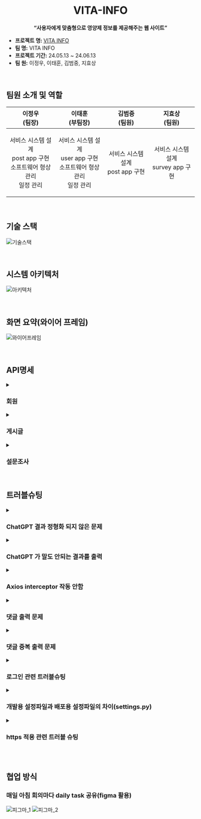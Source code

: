 <div style ="text-align:center">

  # VITA-INFO

</div>



<p align='center'><strong>“사용자에게 맞춤형으로 영양제 정보를 제공해주는 웹 사이트”</strong></p>
</p>
  <ul>
  <li><strong>프로젝트 명: </strong><a href="https://vitainfo.kr"> VITA INFO</a></li>
  <li><strong>팀 명:</strong> VITA INFO</li>
  <li><strong>프로젝트 기간:</strong> 24.05.13 ~ 24.06.13</li>
  <li><strong>팀 원:</strong> 이정우, 이태훈, 김범중, 지효상</li>
</ul>
<br>


## 팀원 소개 및 역할
<table>
<thead>
<tr>
<th>이정우 <br>(팀장)</th>
<th>이태훈 <br>(부팀장)</th>
<th>김범중 <br>(팀원)</th>
<th>지효상 <br>(팀원)</th>
</tr>
</thead>
<tbody>
<tr>
  <td>
    <p align="center">
      서비스 시스템 설계<br>
      post app 구현<br>
      소프트웨어 형상 관리<br>
      일정 관리
    </p>
  </td>
    <td>
    <p align="center">
      서비스 시스템 설계<br>
      user app 구현<br>
      소프트웨어 형상 관리<br>
      일정 관리
    </p>
  </td>
  
  <td>
    <p align="center">
      서비스 시스템 설계<br>
      post app 구현<br>
    </p>
  </td>
  
  <td>
    <p align="center">
   서비스 시스템 설계<br>
  survey app 구현
    </p>
  </td>
</tr>
</tbody>
</table>

<br>

## 기술 스택
![기술스택](https://github.com/JWTONE/VITA-INFO/assets/159910835/30ce8301-35dc-45f7-a969-779d71485ce2)

<br>

## 시스템 아키텍처
![아키텍처](https://github.com/JWTONE/VITA-INFO/assets/159910835/f4047c1c-a83b-4d56-8933-542baa9e7aa5)

<br>

## 화면 요약(와이어 프레임)
![와이어프레임](https://github.com/JWTONE/VITA-INFO/assets/159910835/04fa97b7-1c8f-4561-a062-d29408c157f0)

<br>

## API명세 

<details>
  
<summary>
  
  ### 회원
  
</summary>

- **회원가입**
  - HTTP Method: POST
  - API Path: `/api/account/`
  - Request:
    ```json
    {
        "username": "string",
        "password": "string",
        "confirm_password": "string",
        "email": "email",
        "name": "string",
        "nickname": "string",
        "date_of_birth": "date",
        "gender": "string",
        "subscription": "boolean"
    }
    ```
  - Response:
    
    &emsp;&emsp; 성공, 200

    &emsp;&emsp; 실패, 400 



- **로그인**
  - HTTP Method: POST
  - API Path: `/api/account/login`
  - Request:
    ```json
    {
        "username": "string",
        "password": "string",
    }
    ```
  - Response:
    
    &emsp;&emsp; 성공, 200

    &emsp;&emsp; 실패, 400 


- **토큰 Refresh**
  - HTTP Method: POST
  - API Path: `/api/account/refresh`
  - Request:
    ```json
    {
        "refresh" : "string"
    }
    ```
  - Response:
    
    &emsp;&emsp; 성공, 200

    &emsp;&emsp; 실패, 401


- **로그아웃**
  - HTTP Method: POST
  - API Path: `/api/account/logout`
  - Request:
    ```json
    {
        "refresh" : "string"
    }
    ```
  - Response:
    
    &emsp;&emsp; 성공, 200

    &emsp;&emsp; 실패, 400 


- **회원탈퇴**
  - HTTP Method: DELETE
  - API Path: `/api/account/`
  - Request:
    ```json
    {
        "password": "string",
    }
    ```
  - Response:
    
    &emsp;&emsp; 성공, 200

    &emsp;&emsp; 실패, 400 


- **회원정보 수정**
  - HTTP Method: PUT
  - API Path: `/api/account/<str:username>`
  - Request:
    ```json
    {
        "email": "email",
        "date_of_birth": "date",
        "gender": "string",
        "subscription": "boolean"
    }
    ```
  - Response:
    
    &emsp;&emsp; 성공, 200

    &emsp;&emsp; 실패, 400 


- **비밀번호 수정**
  - HTTP Method: PUT
  - API Path: `/api/account/<str:username>/password`
  - Request:
    ```json
    {
        "password": "string",
        "confirm_password": "string",
    }
    ```
  - Response:
    
    &emsp;&emsp; 성공, 200

    &emsp;&emsp; 실패, 400 


</details>

<details>
  
<summary>
  
  ### 게시글
  
</summary>

- **게시글 작성**
  - HTTP Method: POST
  - API Path: `/api/post/`
  - Request:
    ```json
    {
        "title":"string",
        "content":"string"
    }
    ```
  - Response:
    
    &emsp;&emsp; 성공, 200

    &emsp;&emsp; 실패, 400 


- **게시글 리스트 조회**
  - HTTP Method: GET
  - API Path: `/api/post/<str:category>`
  - Response:
    
    &emsp;&emsp; 성공, 200

    &emsp;&emsp; 실패, 400 


- **게시글 검색**
  - HTTP Method: GET
  - API Path: `/api/post/search/`
  - Response:
    
    &emsp;&emsp; 성공, 200

    &emsp;&emsp; 실패, 400 


- **게시글 상세 조회**
  - HTTP Method: GET
  - API Path: `/api/post/<int:post_pk>`
  - Response:
    
    &emsp;&emsp; 성공, 200

    &emsp;&emsp; 실패, 400 


- **게시글 수정**
  - HTTP Method: PUT
  - API Path: `/api/post/<int:post_pk>`
  - Request:
    ```json
    {
        "title":"string",
        "content":"string"
    }
    ```
  - Response:
    
    &emsp;&emsp; 성공, 200

    &emsp;&emsp; 실패, 400 


- **게시글 삭제**
  - HTTP Method: DELETE
  - API Path: `/api/post/<int:post_pk>`
  - Response:
    
    &emsp;&emsp; 성공, 200

    &emsp;&emsp; 실패, 400 


- **게시글 좋아요**
  - HTTP Method: POST
  - API Path: `/api/post/<int:post_pk>`
  - Response:
    
    &emsp;&emsp; 성공, 200

    &emsp;&emsp; 실패, 400 


- **댓글 작성**
  - HTTP Method: POST
  - API Path: `/api/post/<int:post_pk>/comment/`
  - Request:
    ```json
    {
        "content":"string"
    }
    ```
  - Response:
    
    &emsp;&emsp; 성공, 200

    &emsp;&emsp; 실패, 400 


- **대댓글 작성**
  - HTTP Method: POST
  - API Path: `/api/post/<int:post_pk>/comment/<int:comment_pk>`
  - Request:
    ```json
    {
        "title":"string",
        "content":"string"
    }
    ```
  - Response:
    
    &emsp;&emsp; 성공, 200

    &emsp;&emsp; 실패, 400 


- **댓글 조회**
  - HTTP Method: GET
  - API Path: `/api/post/<int:post_pk>/comment/`
  - Response:
    
    &emsp;&emsp; 성공, 200

    &emsp;&emsp; 실패, 400 


- **댓글 수정**
  - HTTP Method: PUT
  - API Path: `/api/post/comment/<int:comment_pk>`
  - Request:
    ```json
    {
        "title":"string",
        "content":"string"
    }
    ```
  - Response:
    
    &emsp;&emsp; 성공, 200

    &emsp;&emsp; 실패, 400 


- **댓글 좋아요**
  - HTTP Method: POST
  - API Path: `/api/post/comment/<int:comment_pk>`
  - Response:
    
    &emsp;&emsp; 성공, 200

    &emsp;&emsp; 실패, 400 


- **인기 검색어 순위**
  - HTTP Method: GET
  - API Path: `/api/post/ranking/`
  - Response:
    
    &emsp;&emsp; 성공, 200

    &emsp;&emsp; 실패, 400 

  - 
</details>

<details>
  
<summary>
  
  ### 설문조사
  
</summary>

- **설문 보내기**
  - HTTP Method: POST
  - API Path: `/api/survey/`
  - Request:
    ```json
    {
        "name":"string",
        "gender":"string",
        "age":"integer",
        "height":"integer",
        "weight":"integer",
        "current_medications_or_supplements":"string",
        "allergies":"string",
        "exercise_frequency_per_week":"string",
        "average_sleep_hours_per_day":"string",
        "smoking_status":"string",
        "alcohol_consumption":"string",
        "average_meals_per_day":"string",
        "main_foods" : "string",
        "snacks" : "string",
        "health_goals": "string",
        "interested_supplements" : "string",
        "specific_health_issues_to_improve" : "string"
    }
    ```
  - Response:
    
    &emsp;&emsp; 성공, 200

    &emsp;&emsp; 실패, 400 


- **로딩페이지**
  - HTTP Method: GET
  - API Path: `/api/survey/loading/`
  - Response:
    
    &emsp;&emsp; 성공, 200

    &emsp;&emsp; 실패, 400 


- **설문조사 결과 불러오기**
  - HTTP Method: GET
  - API Path: `/api/survey/`
  - Response:
    
    &emsp;&emsp; 성공, 200

    &emsp;&emsp; 실패, 400 


</details>

<br>

## 트러블슈팅


<details>

  <summary>
    
  ### ChatGPT 결과 정형화 되지 않은 문제
  
  </summary>
 
  
  #### 문제

  설문조사 결과를 화면에 출력시켜주고 데이터베이스에 저장 해야 하는데 답변의 형식이 매번 다르게 출력되어 작동하지 않는 문제 발생

  #### 해결

  정형화된 답변 틀을 제공해주고, 이 데이터들을 쉽게 다루기 위해서 python dictionary 형식으로 출력 해주도록  쿼리문을 변경했습니다.

</details>

  <details>

  <summary>
    
  ### ChatGPT 가 말도 안되는 결과를 출력
  
</summary>
  
  #### 문제

  설문 내용에 대한 답변에, 아마씨를  ‘아마겟돈’으로 잘못 알려주는 현상 발생 

  #### 해결

  다 방면으로 노력해봤지만, 이미 학습한 내용은 바꿔주기가 어려워서 GPT4.0Turbo로 모델로 변경 적용 해보니, 아마씨도 정상적으로 출력함

</details>

<details>

<summary>
    
  ### Axios interceptor 작동 안함
  
</summary>
  
  #### 문제

  로그인후 request 보냈을  access token이 안불러와지는 문제가 발생

  #### 해결

  로직에는 문제가 없었지만, base를 상속받는 template에서 axios 관련 cdn을 다시 불러와 서 충돌이 발생, 템플릿에서 cdn을 제외 하니 interceptor정상 작동

</details>

<details>

<summary>
  
  ### 댓글 출력 문제

</summary>


  #### 문제

  댓글 작성 시 대댓글들이 부모 댓글 및으로 상속 되지 않고 pk 순서 대로 출력 되는 문제 발생

  #### 해결

  시리얼라이저에 is_reply라는 필드를 추가해서 is_reply일 경우에 replies라는 새로운 array를 만들어서 담도록 로직 구성

 </details>

<details>

<summary>
    
  ### 댓글 중복 출력 문제
  
</summary>

  #### 문제

  replies에 담긴 댓글들이 화면에 중복 출력되는 문제발생

  #### 해결

  게시글 상세 serializer에 get_comments 함수로 is_reply가 아닌 코멘트만 필터해서 불러오도록 로직 변경

</details>

<details>

<summary>
  
  ### 로그인 관련 트러블슈팅
  
</summary>

  #### 문제

  토큰 로그인 방식은 세션 로그인 방식에서 쓰던 request.user.is_authenticated 사용 불가능

  #### 해결

  직접적으로 html에 로그인을 했다는 사실을 전달해줘야함. 로그인 할 때 username도 같이 받아서 local storage에 저장 후 localstorage에 username이 존재여부에 따라 로그인 여부를 확인 함

</details>

<details>

<summary>
  
  ### 개발용 설정파일과 배포용 설정파일의 차이(settings.py)
  
</summary>

  #### 문제

설정 파일 중 settings.py에 들어가는 소스코드가 개발용과 실제 배포용에서는 차이가 발생함

#### 해결

- 개발용
    
    Debug = True
    
    Allowed_Hosts = [ ]
    
- 배포용
    
    Debug = False
    
    Allowed_Hosts = [ “x.x.x.x”, “127.0.0.1”, “localhost”, ]
  
</details>

<details>
  <summary>

  ### https 적용 관련 트러블 슈팅
    
  </summary>

  #### 문제
    
  기존의 http에서 보안상의 이슈로 https를 적용하려했으나 잘 적용되지않았음
    
  #### 해결
    
  AWS에서 Certificate Manager를 통해 SSL 인증서를 발급받고, 이를 적용한 로드밸런서를 생성하고 EC2 인스턴스에 연동함.
  위의 과정만 진행하면 되었지만 잘모르는 상태라 NGINX.conf 에서도 설정을 해서 이중으로 동작하여 504 bad gateway 에러가 발생하였기때문에, NGINX 설정은 기본값으로 원상복구함.
  
</details>

<br>

<br>

## 협업 방식
### 매일 아침 회의마다 daily task 공유(figma 활용)
![피그마_1](https://github.com/JWTONE/VITA-INFO/assets/159910835/f19a0f99-defe-457a-9601-c28d4ff6fdd5)
![피그마_2](https://github.com/JWTONE/VITA-INFO/assets/159910835/728e3e29-d78a-4960-81c2-d24a7d107556)
